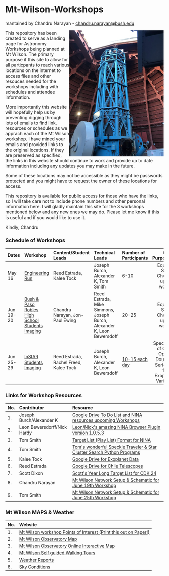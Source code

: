 # Mt-Wilson-Workshops 

mantained by Chandru Narayan - [chandru.narayan@bush.edu](mailto://chandru.narayan@bush.edu)


<img src="IMG_9222.jpeg" align="right" width=300px />

This repository has been created to serve as a landing page for Astronomy Workshops being planned at Mt Wilson.  The primary purpose if this site to allow for all particpants to reach various locations on the internet to access files and other resouces needed for the workshops including with schedules and attendee information. 

More importantly this website will hopefully help us by preventing digging through lots of emails to find link, resources or schedules as we apprach each of the Mt Wilson workshop. I have mined your emails and provided links to the original locations. If they are preserved as specified, the links in this website should continue to work and provide up to date information including any updates you may make in the future.

Some of these locations may not be accessible as they might be passwords protected and you might have to request the owner of these locations for access.

This repository is available for public access for those who have the links, so I will take care not to include phone numbers and other personal information here.  I will gladly maintain this site for the 3 workshops mentioned below and any new ones we may do.  Please let me know if this is useful and if you would like to use it.

Kindly, Chandru

### Schedule of Workshops

Dates|Workshop|Content/Student Leads|Technical Leads|Number of Participants|Overall Purpose/Agenda
:---|:---|:---|:---|:---|:---:
May 16|[Engineering Run](engineering)|Reed Estrada, Kalee Tock|Joseph Burch, Alexander K, Tom Smith|6-10|Equipment & Software Checkout for upcoming workshops
Jun 19-20|[Bush & Paso Robles High School Students Imaging](bushpaso)|Chandru Narayan, Jon-Paul Ewing|Reed Estrada, Mike Simmons, Joseph Burch, Alexander K, Leon Bewersdoff|20-25|Equipment & Software Checkout for upcoming workshops
Jun 25-29|[InStAR Students Imaging](instar)|Reed Estrada, Rachel Freed, Kalee Tock|Joseph Burch, Alexander K, Leon Bewersdoff|[10-15 each day](https://chandrunarayan.github.io/Mt-Wilson-Workshops/instar/)|Speckle Imaging of Globular & Open luster Doubles, Time Series Imaging for new Exoplanets and Variable Stars


### Links for Workshop Resources

No.|Contributor|Resource
:---|:---|:---
1.|Joseph Burch/Alexander K|[Google Drive To Do List and NINA resources upcoming Workshops](https://drive.google.com/drive/folders/1N_8PJXVt-bxaEPOeWJJln_dxDEbLngll?usp=sharing)
2.|Leon Bewersdorff/Nick Hardy|[Leon/Nick's amazing NINA Browser Plugin version 1.0.5.3](https://drive.google.com/file/d/1DDfk6JIjIr8YannYIvoKHSm5wiio0v6d/view)
3.|Tom Smith|[Target List (Play List) Format for NINA](target_list_format.pdf)
4.|Tom Smith|[Tom's wonderful Speckle Traveler & Star Cluster Search Python Programs](https://drive.google.com/drive/folders/1-Tbxn93y6tsXwbY9BqlZBmuwlJZ-pzue?usp=sharing)
5.|Kalee Tock|[Google Drive for Exoplanet Data](https://drive.google.com/drive/olders/1bUdg7aniibfqsm30sNgyn3zKK5qs4tq0)
6.|Reed Estrada|[Google Drive for Chile Telescopes](https://drive.google.com/drive/folders/12BThU06ERR68qHHf88khPb9Xq8m3C9Ny)
7.|Scott Dixon|[Scott's Year Long Target List for CDK 24](year_long_target_list.csv)
8.|Chandru Narayan|[Mt Wilson Network Setup & Schematic for June 19th Workshop](bushpaso/MtWilson_Network_bushpaso.pdf)
9.|Tom Smith|[Mt Wilson Network Setup & Schematic for June 25th Workshop]()

### Mt Wilson MAPS & Weather

No.|Website
:---|:---
1.|[Mt Wilson workshop Points of Interest (Print this out on Paper!)](bushpaso/walking_maps.png)
2.|[Mt Wilson Observatory Map](https://www.mtwilson.edu/wp-content/uploads/2023/05/MWO-Campus-Map-Printable.pdf)
3.|[Mt Wilson Observatory Online Interactive Map](https://www.mtwilson.edu/interactive-campus-map/)
4.|[Mt Wilson Self guided Walking Tours](https://www.mtwilson.edu/self-guided-tours/)
5.|[Weather Reports](https://weather.com/weather/tenday/l/Mount+Wilson+CA?canonicalCityId=dc1d01b78da74c9db461d8308406a414dadaa965266dd2d52f1c94e928f19c5b)
6.|[Sky Conditions](https://www.cleardarksky.com/c/MtWilsonOBCAkey.html?1)

